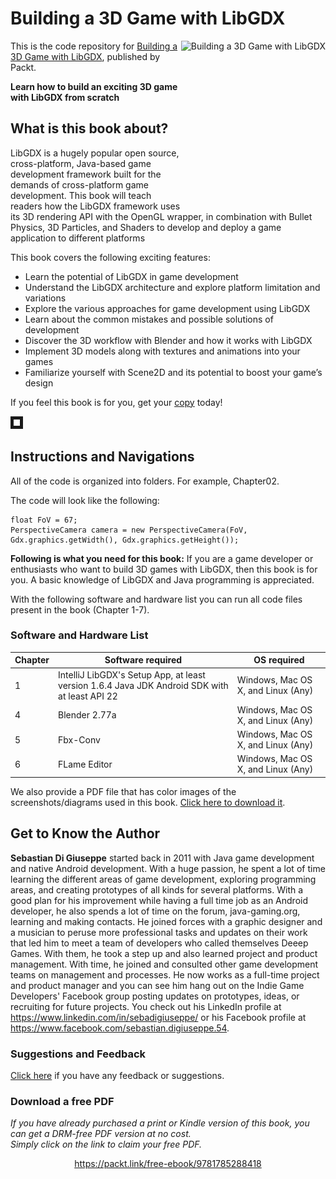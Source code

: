 # Building a 3D Game with LibGDX

<a href="https://www.packtpub.com/game-development/building-3d-game-libgdx?utm_source=github&utm_medium=repository&utm_campaign=9781785288418 "><img src="https://d1ldz4te4covpm.cloudfront.net/sites/default/files/imagecache/ppv4_main_book_cover/8418cov.jpg" alt="Building a 3D Game with LibGDX" height="256px" align="right"></a>

This is the code repository for [Building a 3D Game with LibGDX](https://www.packtpub.com/game-development/building-3d-game-libgdx?utm_source=github&utm_medium=repository&utm_campaign=9781785288418), published by Packt.

**Learn how to build an exciting 3D game with LibGDX from scratch**

## What is this book about?
LibGDX is a hugely popular open source, cross-platform, Java-based game development framework built for the demands of cross-platform game development. This book will teach readers how the LibGDX framework uses its 3D rendering API with the OpenGL wrapper, in combination with Bullet Physics, 3D Particles, and Shaders to develop and deploy a game application to different platforms

This book covers the following exciting features:
* Learn the potential of LibGDX in game development 
* Understand the LibGDX architecture and explore platform limitation and variations 
* Explore the various approaches for game development using LibGDX 
* Learn about the common mistakes and possible solutions of development 
* Discover the 3D workflow with Blender and how it works with LibGDX 
* Implement 3D models along with textures and animations into your games 
* Familiarize yourself with Scene2D and its potential to boost your game’s design 

If you feel this book is for you, get your [copy](https://www.amazon.com/dp/1785288415) today!

<a href="https://www.packtpub.com/?utm_source=github&utm_medium=banner&utm_campaign=GitHubBanner"><img src="https://raw.githubusercontent.com/PacktPublishing/GitHub/master/GitHub.png" 
alt="https://www.packtpub.com/" border="5" /></a>

## Instructions and Navigations
All of the code is organized into folders. For example, Chapter02.

The code will look like the following:
```
float FoV = 67;
PerspectiveCamera camera = new PerspectiveCamera(FoV,
Gdx.graphics.getWidth(), Gdx.graphics.getHeight());
```

**Following is what you need for this book:**
If you are a game developer or enthusiasts who want to build 3D games with LibGDX, then this book is for you. A basic knowledge of LibGDX and Java programming is appreciated.	

With the following software and hardware list you can run all code files present in the book (Chapter 1-7).
### Software and Hardware List
| Chapter | Software required | OS required |
| -------- | ------------------------------------ | ----------------------------------- |
| 1 | IntelliJ LibGDX's Setup App, at least version 1.6.4 Java JDK Android SDK with at least API 22 | Windows, Mac OS X, and Linux (Any) |
| 4 | Blender 2.77a | Windows, Mac OS X, and Linux (Any) |
| 5 | Fbx-Conv | Windows, Mac OS X, and Linux (Any) |
| 6 | FLame Editor | Windows, Mac OS X, and Linux (Any) |

We also provide a PDF file that has color images of the screenshots/diagrams used in this book. [Click here to download it](http://www.packtpub.com/sites/default/files/downloads/Buildinga3DGamewithLibGDX_ColorImages.pdf).

## Get to Know the Author
**Sebastian Di Giuseppe**
started back in 2011 with Java game development and native Android development. With a huge passion, he spent a lot of time learning the different areas of game development, exploring programming areas, and creating prototypes of all kinds for several platforms. With a good plan for his improvement while having a full time job as an Android developer, he also spends a lot of time on the forum, java-gaming.org, learning and making contacts. He joined forces with a graphic designer and a musician to peruse more professional tasks and updates on their work that led him to meet a team of developers who called themselves Deeep Games. With them, he took a step up and also learned project and product management. With time, he joined and consulted other game development teams on management and processes. He now works as a full-time project and product manager and you can see him hang out on the Indie Game Developers' Facebook group posting updates on prototypes, ideas, or recruiting for future projects. You check out his LinkedIn profile at https://www.linkedin.com/in/sebadigiuseppe/ or his Facebook profile at https://www.facebook.com/sebastian.digiuseppe.54.

### Suggestions and Feedback
[Click here](https://docs.google.com/forms/d/e/1FAIpQLSdy7dATC6QmEL81FIUuymZ0Wy9vH1jHkvpY57OiMeKGqib_Ow/viewform) if you have any feedback or suggestions.
### Download a free PDF

 <i>If you have already purchased a print or Kindle version of this book, you can get a DRM-free PDF version at no cost.<br>Simply click on the link to claim your free PDF.</i>
<p align="center"> <a href="https://packt.link/free-ebook/9781785288418">https://packt.link/free-ebook/9781785288418 </a> </p>